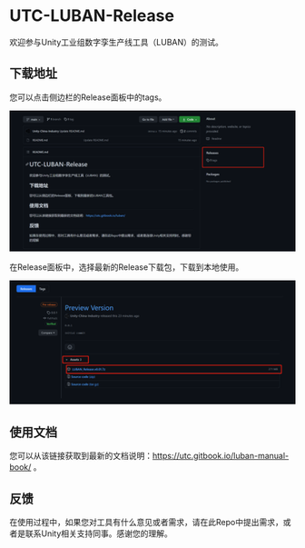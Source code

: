 # UTC-LUBAN-Release
欢迎参与Unity工业组数字孪生产线工具（LUBAN）的测试。
## 下载地址
您可以点击侧边栏的Release面板中的tags。

<img width = "800" src="./Image/Select Tags.png?raw=true">

在Release面板中，选择最新的Release下载包，下载到本地使用。

<img width = "800" src="./Image/Select Release Package.png?raw=true">

## 使用文档
您可以从该链接获取到最新的文档说明：https://utc.gitbook.io/luban-manual-book/ 。
## 反馈
在使用过程中，如果您对工具有什么意见或者需求，请在此Repo中提出需求，或者是联系Unity相关支持同事。感谢您的理解。
